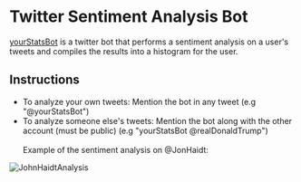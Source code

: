 
# Twitter Sentiment Analysis Bot
[yourStatsBot](https://twitter.com/yourStatsBot) is a twitter bot that performs a sentiment analysis on a user's tweets and compiles the results into a histogram for the user. 
## Instructions
* To analyze your own tweets: Mention the bot in any tweet (e.g "@yourStatsBot")  
* To analyze someone else's tweets: Mention the bot along with the other account (must be public) (e.g "yourStatsBot @realDonaldTrump") <br/> <br/>
Example of the sentiment analysis on @JonHaidt: <br/>

![JohnHaidtAnalysis](https://user-images.githubusercontent.com/66135756/114232133-06be7080-9941-11eb-8f48-7f340639a8c5.png)
